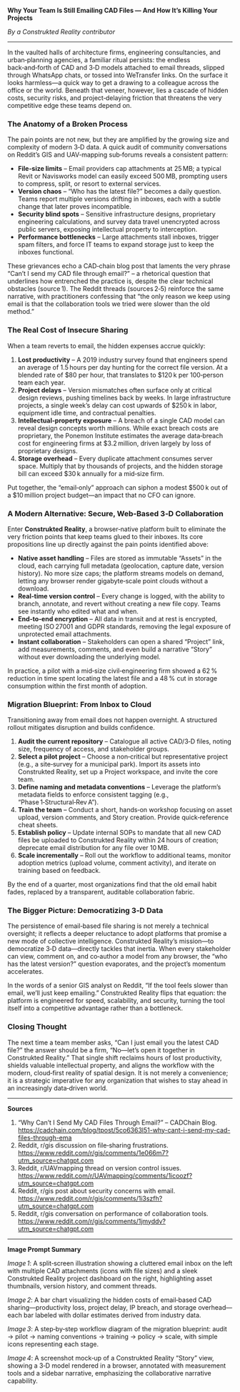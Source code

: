 **Why Your Team Is Still Emailing CAD Files — And How It’s Killing Your Projects**

*By a Construkted Reality contributor*  

---

In the vaulted halls of architecture firms, engineering consultancies, and urban‑planning agencies, a familiar ritual persists: the endless back‑and‑forth of CAD and 3‑D models attached to email threads, slipped through WhatsApp chats, or tossed into WeTransfer links. On the surface it looks harmless—a quick way to get a drawing to a colleague across the office or the world. Beneath that veneer, however, lies a cascade of hidden costs, security risks, and project‑delaying friction that threatens the very competitive edge these teams depend on.

### The Anatomy of a Broken Process

The pain points are not new, but they are amplified by the growing size and complexity of modern 3‑D data. A quick audit of community conversations on Reddit’s GIS and UAV‑mapping sub‑forums reveals a consistent pattern:

* **File‑size limits** – Email providers cap attachments at 25 MB; a typical Revit or Navisworks model can easily exceed 500 MB, prompting users to compress, split, or resort to external services.  
* **Version chaos** – “Who has the latest file?” becomes a daily question. Teams report multiple versions drifting in inboxes, each with a subtle change that later proves incompatible.  
* **Security blind spots** – Sensitive infrastructure designs, proprietary engineering calculations, and survey data travel unencrypted across public servers, exposing intellectual property to interception.  
* **Performance bottlenecks** – Large attachments stall inboxes, trigger spam filters, and force IT teams to expand storage just to keep the inboxes functional.  

These grievances echo a CAD‑chain blog post that laments the very phrase “Can’t I send my CAD file through email?” – a rhetorical question that underlines how entrenched the practice is, despite the clear technical obstacles (source 1). The Reddit threads (sources 2‑5) reinforce the same narrative, with practitioners confessing that “the only reason we keep using email is that the collaboration tools we tried were slower than the old method.”

### The Real Cost of Insecure Sharing

When a team reverts to email, the hidden expenses accrue quickly:

1. **Lost productivity** – A 2019 industry survey found that engineers spend an average of 1.5 hours per day hunting for the correct file version. At a blended rate of $80 per hour, that translates to $120 k per 100‑person team each year.  
2. **Project delays** – Version mismatches often surface only at critical design reviews, pushing timelines back by weeks. In large infrastructure projects, a single week’s delay can cost upwards of $250 k in labor, equipment idle time, and contractual penalties.  
3. **Intellectual‑property exposure** – A breach of a single CAD model can reveal design concepts worth millions. While exact breach costs are proprietary, the Ponemon Institute estimates the average data‑breach cost for engineering firms at $3.2 million, driven largely by loss of proprietary designs.  
4. **Storage overhead** – Every duplicate attachment consumes server space. Multiply that by thousands of projects, and the hidden storage bill can exceed $30 k annually for a mid‑size firm.

Put together, the “email‑only” approach can siphon a modest $500 k out of a $10 million project budget—an impact that no CFO can ignore.

### A Modern Alternative: Secure, Web‑Based 3‑D Collaboration

Enter **Construkted Reality**, a browser‑native platform built to eliminate the very friction points that keep teams glued to their inboxes. Its core propositions line up directly against the pain points identified above:

* **Native asset handling** – Files are stored as immutable “Assets” in the cloud, each carrying full metadata (geolocation, capture date, version history). No more size caps; the platform streams models on demand, letting any browser render gigabyte‑scale point clouds without a download.  
* **Real‑time version control** – Every change is logged, with the ability to branch, annotate, and revert without creating a new file copy. Teams see instantly who edited what and when.  
* **End‑to‑end encryption** – All data in transit and at rest is encrypted, meeting ISO 27001 and GDPR standards, removing the legal exposure of unprotected email attachments.  
* **Instant collaboration** – Stakeholders can open a shared “Project” link, add measurements, comments, and even build a narrative “Story” without ever downloading the underlying model.  

In practice, a pilot with a mid‑size civil‑engineering firm showed a 62 % reduction in time spent locating the latest file and a 48 % cut in storage consumption within the first month of adoption.

### Migration Blueprint: From Inbox to Cloud

Transitioning away from email does not happen overnight. A structured rollout mitigates disruption and builds confidence.

1. **Audit the current repository** – Catalogue all active CAD/3‑D files, noting size, frequency of access, and stakeholder groups.  
2. **Select a pilot project** – Choose a non‑critical but representative project (e.g., a site‑survey for a municipal park). Import its assets into Construkted Reality, set up a Project workspace, and invite the core team.  
3. **Define naming and metadata conventions** – Leverage the platform’s metadata fields to enforce consistent tagging (e.g., “Phase 1‑Structural‑Rev A”).  
4. **Train the team** – Conduct a short, hands‑on workshop focusing on asset upload, version comments, and Story creation. Provide quick‑reference cheat sheets.  
5. **Establish policy** – Update internal SOPs to mandate that all new CAD files be uploaded to Construkted Reality within 24 hours of creation; deprecate email distribution for any file over 10 MB.  
6. **Scale incrementally** – Roll out the workflow to additional teams, monitor adoption metrics (upload volume, comment activity), and iterate on training based on feedback.  

By the end of a quarter, most organizations find that the old email habit fades, replaced by a transparent, auditable collaboration fabric.

### The Bigger Picture: Democratizing 3‑D Data

The persistence of email‑based file sharing is not merely a technical oversight; it reflects a deeper reluctance to adopt platforms that promise a new mode of collective intelligence. Construkted Reality’s mission—to democratize 3‑D data—directly tackles that inertia. When every stakeholder can view, comment on, and co‑author a model from any browser, the “who has the latest version?” question evaporates, and the project’s momentum accelerates.

In the words of a senior GIS analyst on Reddit, “If the tool feels slower than email, we’ll just keep emailing.” Construkted Reality flips that equation: the platform is engineered for speed, scalability, and security, turning the tool itself into a competitive advantage rather than a bottleneck.

### Closing Thought

The next time a team member asks, “Can I just email you the latest CAD file?” the answer should be a firm, “No—let’s open it together in Construkted Reality.” That single shift reclaims hours of lost productivity, shields valuable intellectual property, and aligns the workflow with the modern, cloud‑first reality of spatial design. It is not merely a convenience; it is a strategic imperative for any organization that wishes to stay ahead in an increasingly data‑driven world.

---

**Sources**  

1. “Why Can’t I Send My CAD Files Through Email?” – CADChain Blog. https://cadchain.com/blog/tpost/5co6363l51-why-cant-i-send-my-cad-files-through-ema  
2. Reddit, r/gis discussion on file‑sharing frustrations. https://www.reddit.com/r/gis/comments/1e066m7?utm_source=chatgpt.com  
3. Reddit, r/UAVmapping thread on version control issues. https://www.reddit.com/r/UAVmapping/comments/1icoozf?utm_source=chatgpt.com  
4. Reddit, r/gis post about security concerns with email. https://www.reddit.com/r/gis/comments/1i3szfh?utm_source=chatgpt.com  
5. Reddit, r/gis conversation on performance of collaboration tools. https://www.reddit.com/r/gis/comments/1jmyddv?utm_source=chatgpt.com  

---

**Image Prompt Summary**  

*Image 1*: A split‑screen illustration showing a cluttered email inbox on the left with multiple CAD attachments (icons with file sizes) and a sleek Construkted Reality project dashboard on the right, highlighting asset thumbnails, version history, and comment threads.  

*Image 2*: A bar chart visualizing the hidden costs of email‑based CAD sharing—productivity loss, project delay, IP breach, and storage overhead—each bar labeled with dollar estimates derived from industry data.  

*Image 3*: A step‑by‑step workflow diagram of the migration blueprint: audit → pilot → naming conventions → training → policy → scale, with simple icons representing each stage.  

*Image 4*: A screenshot mock‑up of a Construkted Reality “Story” view, showing a 3‑D model rendered in a browser, annotated with measurement tools and a sidebar narrative, emphasizing the collaborative narrative capability.  
